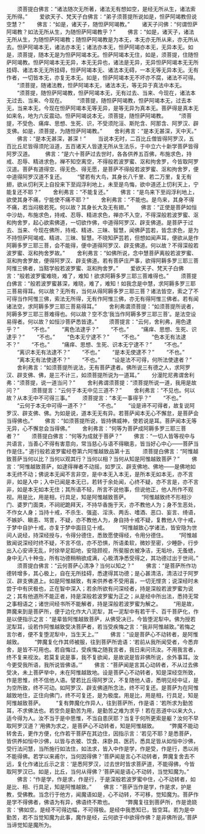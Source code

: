 <!-- { "loadSidebar": true } -->
　　须菩提白佛言：“诸法随次无所著，诸法无有想如空，是经无所从生，诸法索无所得。”
　　爱欲天子、梵天子白佛言：“弟子须菩提所说如是，怛萨阿竭教但说空慧？”
　　佛言：“如是，诸天子，随怛萨阿竭教。”
　　诸天子问佛：“何谓怛萨阿竭教？如法无所从生，为随怛萨阿竭教乎？”
　　佛言：“如是，诸天子，诸法无所从生，为随怛萨阿竭教；随怛萨阿竭教是为本无，本无亦无所从来，亦无所从去。怛萨阿竭本无，诸法亦本无；诸法亦本无，怛萨阿竭亦本无，无异本无。如是，须菩提，随本无是为怛萨阿竭本无。怛萨阿竭本无住，如是，须菩提，住随怛萨阿竭教。怛萨阿竭本无无异，本无无异也，诸法是无异，无异怛萨阿竭本无无所挂碍、诸法本无无所挂碍，怛萨阿竭本无、诸法本无碍，一本无等无异本无。无有作者，一切皆本无，亦复无本无。如是，怛萨阿竭本无不坏亦不腐，诸法不可得。
　　“须菩提，随诸法教，怛萨阿竭本无，诸法本无，等无异于真法中本无。
　　“须菩提，随怛萨阿竭教，怛萨阿竭本无，无有过去、当来、今现在，诸法本无过去、当来、今现在。
　　“须菩提，随怛萨阿竭教，怛萨阿竭本无，过去本无，当来本无，今现在怛萨阿竭本无等无异，是等无异为真本无。菩萨得是真本无如来名，地为六反震动。怛萨阿竭说本无，须菩提，随怛萨阿竭教。
　　“须菩提，不受色、痛痒、思想、生死、识，不受须陀洹、斯陀含、阿那含、阿罗汉、辟支佛。如是，须菩提，为随怛萨阿竭教。”
　　舍利弗言：“是本无甚深，天中天。”
　　佛言：“是本无甚深，甚深！”
　　当说本无时，二百比丘僧皆得阿罗汉，五百比丘尼皆得须陀洹道，五百诸天人皆逮无所从生法乐，于中立六十新学菩萨皆得阿罗汉道。
　　佛言：“是六十菩萨过去世时，各各供养五百佛，布施求色，持戒、忍辱、精进求色，禅不知空离空，不得般若波罗蜜、沤和拘舍罗，今皆取阿罗汉道。菩萨有道得空、得无色、得无愿，是菩萨不得般若波罗蜜、沤和拘舍罗，便中道得阿罗汉道不复还。
　　“譬若有大鸟，其身长八千里、若二万里，复无有翅，欲从忉利天上自投来下至阎浮利地上，未至是鸟悔，欲中道还上忉利天上，宁能复还不耶？”
　　舍利弗言：“不能复还。”
　　佛言：“是鸟来下至阎浮利地上，欲使其身不痛，宁能使不痛不耶？”
　　舍利弗言：“不能也。是鸟来，其身不得不痛，若当闷极若死。何以故？其身长大及无有翅。”
　　佛言：“正使是菩萨如恒中沙劫，布施求色，持戒、忍辱、精进求色，禅亦不入空，不得深般若波罗蜜、沤和拘舍罗，起心欲索佛道，一切欲作佛，中道得阿罗汉、辟支佛道。是菩萨于过去、当来、今现在佛所，持戒、精进、三昧、智慧，闻佛萨芸若，皆念求色，是为不持怛萨阿竭戒、精进、三昧、智慧。不晓知萨芸若，但想如闻声耳，便欲从是作阿耨多罗三耶三菩，会不能得，便中道得阿罗汉、辟支佛道。何以故？不得深般若波罗蜜、沤和拘舍罗故。”
　　舍利弗言：“如佛所说，念中慧菩萨离般若波罗蜜、沤和拘舍罗故，便得阿罗汉、辟支佛道。若有菩萨庄严事，欲得阿耨多罗三耶三菩阿惟三佛者，当黠学般若波罗蜜、沤和拘舍罗。”
　　爱欲天子、梵天子白佛言：“般若波罗蜜难晓，难了，难知！欲求阿耨多罗三耶三菩难得也。”
　　须菩提白佛言：“般若波罗蜜甚深，难晓，难了，难知！如我念是中慧，求阿耨多罗三耶三菩易得耳。何以故？无所有，当何从得阿耨多罗三耶三菩？诸法皆空，索之了不可得当作阿惟三佛，索法无所得，无有作阿惟三佛，亦无有得阿惟三佛者。若有闻诸法空，求阿耨多罗三耶三菩易得耳。”
　　舍利弗谓须菩提：“如须菩提所说者，阿耨多罗三耶三菩难得也。何以故？空不念‘我当作阿耨多罗三耶三菩’。是法空设易得者。何以故？如恒沙菩萨悉皆逮。”
　　须菩提言：“云何，舍利弗，用色逮乎？”
　　“不也。”
　　“离色法逮乎？”
　　“不也。”
　　“痛痒、思想、生死、识逮乎？”
　　“不也。”
　　“色本无宁逮不？”
　　“不也。”
　　“色本无有法逮不？”
　　“不也。”
　　“痛痒、思想、生死、识本无宁逮不？”
　　“不也。”
　　“离识本无有法逮不？”
　　“不也。”
　　“是本无使逮不？”
　　“不也。”
　　“离本无有法使逮不？”
　　“不也。”
　　“设是法不可得，何所法使逮者？”
　　舍利弗言：“如须菩提所说法，无有菩萨逮者。佛所说三有德之人，求阿罗汉、辟支佛、佛，是三不计三，如须菩提所说为一道耳。”
　　分漫陀尼弗谓舍利弗：“须菩提，说一道当问？”
　　舍利弗谓须菩提：“须菩提所说一道，我用是故问？”
　　须菩提言：“云何于本无中见三道不？”
　　舍利弗言：“不见也。何以故？从本无中不可得三事。”
　　须菩提言：“本无一事得乎？”
　　“不也。”
　　“云何于本无中可得一道不？”
　　“不也。”
　　“设是谛不可得者，故复说阿罗汉、辟支佛、佛。为如是说，道本无无有异。若菩萨闻本无心不懈怠，是菩萨会当得佛也。”
　　佛言：“如须菩提所说，皆持佛威神，使若说是耳。菩萨闻本无等无异，心不懈怠会当得佛。”
　　舍利弗言：“何等为菩萨成阿耨多罗三耶三菩者？”
　　须菩提白佛言：“何等为成就于菩萨？”
　　佛言：“一切人皆等视中与共语言，当善心不得有害意向，常当慈心与语不得瞋恚，皆当好心中心——菩萨当作是住。”
道行般若波罗蜜经卷第六阿惟越致品第十五
　　须菩提白佛言：“阿惟越致菩萨当何以比？当何以观其行？当何以相？当何从知是阿惟越致菩萨？”
　　佛言：“阿惟越致菩萨，如逮得禅者不动摇，如罗汉、辟支佛地、佛地——是佛地如本无终不动；佛说本无闻不言非空，是中本无入本无，是所本无如本无，亦不言非，如是入中；入中已闻是本无已，若转于余处闻，心终不疑，亦不言是，亦不言非，如是本无如本无住；其所语不轻，所言不说他事，但说他正，他人所作不观视。用是比，用是相，行具足，知是阿惟越致菩萨。
　　“阿惟越致终不形相沙门、婆罗门面类，不祠祀跪拜天，不持华香施于天，亦不教他人为；身不生恶处，不作女人身；当持十戒，不杀生、强盗、淫泆、两舌、嗜酒、恶口、妄言、绮语，不嫉妒、瞋恚、骂詈，不疑，亦不教他人为，身自持十戒不疑，复教他人守十戒，于梦中自护十戒，亦复于梦中面目见十戒。
　　“阿惟越致心学诸法，皆安隐为世间人说经，持深经授与，令得分德住，悉致愿使得经，令用分德住。
　　“阿惟越致闻说深经时终不疑，不言不信，亦不恐惧，所语柔软，微妙至密，少睡卧，行步出入心安谛无乱，时徐举足蹈地，安隐顾视，所斐服衣被净洁，无垢坋，无蚤蟋，身中无八十种虫，所有功德稍稍欲成满，心极清净悉受得之，其功德过出于世间。”
　　须菩提白佛言：“云何菩萨心清净？当何以知之？”
　　佛言：“是菩萨所作功德转增多，其心极上，自在无所挂碍，悉逮得其功德；是心甚清洁，清洁过于阿罗汉、辟支佛道上。如是阿惟越致，有来供养者不受用喜，一切无悭贪；说深经时未尝于中有厌极也，正在智中深入；若余所欲有问深经者，持是深般若波罗蜜为说之；其有他道所不能正者，持是深般若波罗蜜为正之；从是经中所出法，悉持无常之事相语之；诸世间经书所不能解者，持是深般若波罗蜜为解之。
　　“用是故，弊魔来到是菩萨所，便于边化作大八泥犁，其一泥犁中有若干千、百千菩萨化，作是以便指示之言：“是辈皆阿惟越致菩萨，从佛受决已，今皆堕泥犁中。佛为授若泥犁耳，设若作阿惟越致受决菩萨者，若当受疾悔之言：“我非阿惟越致。”若悔之言尔者，便不复堕泥犁中，当生天上。’”
　　佛言：“设是菩萨心不动转者，是阿惟越致。
　　“弊魔复化作其师被服，往到菩萨所诡语：‘若前从我所闻受者，今悉弃舍，是皆不可用也。若自悔过，受疾悔之随我言者，我日来问讯汝。不用我言者，终不复来视汝。若莫复说是事，我不复欲闻，是故说是皆非佛所说，余外事耳。汝今更受我所语，我所说皆佛语。’”
　　佛言：“菩萨闻是言其心动转者，不从过去佛受决，未上菩萨举中，未在阿惟越致地。设是菩萨心不动转者，知是深经空所致，作是思惟，终不信他人语。譬若比丘得阿罗汉，不复随他人语，悉明见经中证，是为空所致，终不可动。如阿罗汉、辟支佛道所念法，终不可复还。是菩萨为在阿惟越致地住，正住向佛门，终不可复还，是为极度。用是比，用是相，行具足，知是阿惟越致菩萨。
　　“复有弊魔化作异人，往到菩萨所，作是语：‘若所求为勤苦耳，不求佛法也。若空负是勤苦为用，是勤苦之难为求乎！若在恶道中以来大久，适今得为人。汝不当于是中思惟，不当自患厌耶？当复于何所更索是躯？汝何不早取阿罗汉道？’用佛为求之，是菩萨心不动转者，知是阿惟越致。
　　“弊魔不能动转舍去，更作方便，化作若干菩萨在其边住，因指示言：‘若见不耶？是悉菩萨，皆供养如恒中沙佛，以皆与衣被、饮食、床卧具、医药，悉具足皆从如恒中沙佛，受行法问慧，当所施行如法住，如法求，皆入中作是学，作是受，作是行，悉以尚不能得佛。若学以来甫尔，当何因得佛？’菩萨闻是言心不动转者，弊魔复舍去不远，复化作诸比丘示之言：‘是悉阿罗汉，过去世时皆求菩萨道，不能得佛，今皆取阿罗汉已。如是，比丘，当何从得佛？’菩萨闻是语心不动转，当觉知魔为。”
　　佛言：“作是学，作是求，作是行，于是深般若波罗蜜中住，心不动转者，如是比、相、行具足，知是阿惟越致。”
　　佛言：“菩萨当作是学，作是求，护是教，受佛教。当念行于他方，闻魔语如是，心不动转，不可移，觉知魔为。菩萨作是学不得佛者，佛语为有异，佛语终不欺也。
　　“弊魔复往到菩萨所，作是诡娆言：‘佛如空。是经不可得边幅，不可得极。是经中我悉知已，皆空耳。若为是中勤苦，若不当觉知魔为此事，魔作是经，云何欲于中欲得作佛？是非佛所说。’菩萨当谛觉知是魔所为。
